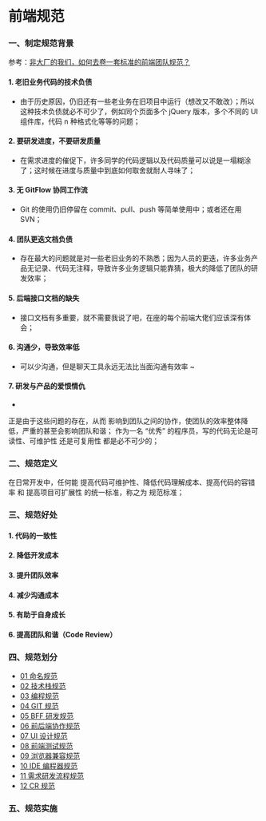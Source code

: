 # 前端规范

### 一、制定规范背景

参考：[非大厂的我们，如何去卷一套标准的前端团队规范？](https://juejin.cn/post/7151983972828839943#heading-10)

#### 1. 老旧业务代码的技术负债

- 由于历史原因，仍旧还有一些老业务在旧项目中运行（想改又不敢改）；所以这种技术负债就必不可少了，例如同个页面多个 jQuery 版本，多个不同的 UI 组件库，代码 n 种格式化等等的问题；

#### 2. 要研发进度，不要研发质量

- 在需求进度的催促下，许多同学的代码逻辑以及代码质量可以说是一塌糊涂了；这时候在进度与质量中到底如何取舍就耐人寻味了；

#### 3. 无 GitFlow 协同工作流

- Git 的使用仍旧停留在 commit、pull、push 等简单使用中；或者还在用 SVN；

#### 4. 团队更迭文档负债

- 存在最大的问题就是对一些老旧业务的不熟悉；因为人员的更迭，许多业务产品无记录、代码无注释，导致许多业务逻辑只能靠猜，极大的降低了团队的研发效率；

#### 5. 后端接口文档的缺失

- 接口文档有多重要，就不需要我说了吧，在座的每个前端大佬们应该深有体会；

#### 6. 沟通少，导致效率低

- 可以少沟通，但是聊天工具永远无法比当面沟通有效率 ~

#### 7. 研发与产品的爱恨情仇

-

正是由于这些问题的存在，从而 影响到团队之间的协作，使团队的效率整体降低，严重的甚至会影响团队和谐；
作为一名 “优秀” 的程序员，写的代码无论是可读性、可维护性 还是可复用性 都是必不可少的；

### 二、规范定义

在日常开发中，任何能 提高代码可维护性、降低代码理解成本、提高代码的容错率 和 提高项目可扩展性 的统一标准，称之为 规范标准；

### 三、规范好处

#### 1. 代码的一致性

#### 2. 降低开发成本

#### 3. 提升团队效率

#### 4. 减少沟通成本

#### 5. 有助于自身成长

#### 6. 提高团队和谐（Code Review）

### 四、规范划分

- [01 命名规范](./%E5%91%BD%E5%90%8D%E8%A7%84%E8%8C%83.md)
- [02 技术栈规范](./%E6%8A%80%E6%9C%AF%E6%A0%88%E8%A7%84%E8%8C%83.md)
- [03 编程规范](./%E7%BC%96%E7%A8%8B%E8%A7%84%E8%8C%83.md)
- [04 GIT 规范](./Git_%E8%A7%84%E8%8C%83.md)
- [05 BFF 研发规范](./BFF_%E7%A0%94%E5%8F%91%E8%A7%84%E8%8C%83.md)
- [06 前后端协作规范](./%E5%89%8D%E5%90%8E%E7%AB%AF%E5%8D%8F%E4%BD%9C%E8%A7%84%E8%8C%83.md)
- [07 UI 设计规范](./UI_%E8%AE%BE%E8%AE%A1%E8%A7%84%E8%8C%83.md)
- [08 前端测试规范](./%E5%89%8D%E7%AB%AF%E6%B5%8B%E8%AF%95%E8%A7%84%E8%8C%83.md)
- [09 浏览器兼容规范](./%E6%B5%8F%E8%A7%88%E5%99%A8%E5%85%BC%E5%AE%B9%E8%A7%84%E8%8C%83.md)
- [10 IDE 编程器规范](./IDE_%E7%BC%96%E8%BE%91%E5%99%A8%E8%A7%84%E8%8C%83.md)
- [11 需求研发流程规范](./%E9%9C%80%E6%B1%82%E7%A0%94%E5%8F%91%E6%B5%81%E7%A8%8B%E8%A7%84%E8%8C%83.md)
- [12 CR 规范](./CR_%E8%A7%84%E8%8C%83.md)


### 五、规范实施